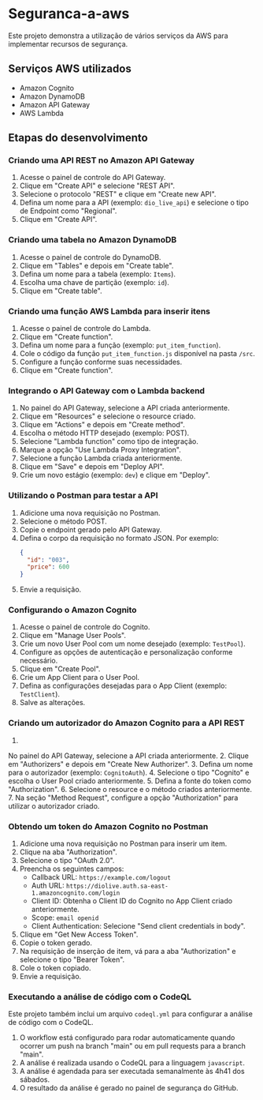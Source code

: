 # Seguranca-a-aws

Este projeto demonstra a utilização de vários serviços da AWS para implementar recursos de segurança.

## Serviços AWS utilizados

- Amazon Cognito
- Amazon DynamoDB
- Amazon API Gateway
- AWS Lambda

## Etapas do desenvolvimento

### Criando uma API REST no Amazon API Gateway

1. Acesse o painel de controle do API Gateway.
2. Clique em "Create API" e selecione "REST API".
3. Selecione o protocolo "REST" e clique em "Create new API".
4. Defina um nome para a API (exemplo: `dio_live_api`) e selecione o tipo de Endpoint como "Regional".
5. Clique em "Create API".

### Criando uma tabela no Amazon DynamoDB

1. Acesse o painel de controle do DynamoDB.
2. Clique em "Tables" e depois em "Create table".
3. Defina um nome para a tabela (exemplo: `Items`).
4. Escolha uma chave de partição (exemplo: `id`).
5. Clique em "Create table".

### Criando uma função AWS Lambda para inserir itens

1. Acesse o painel de controle do Lambda.
2. Clique em "Create function".
3. Defina um nome para a função (exemplo: `put_item_function`).
4. Cole o código da função `put_item_function.js` disponível na pasta `/src`.
5. Configure a função conforme suas necessidades.
6. Clique em "Create function".

### Integrando o API Gateway com o Lambda backend

1. No painel do API Gateway, selecione a API criada anteriormente.
2. Clique em "Resources" e selecione o resource criado.
3. Clique em "Actions" e depois em "Create method".
4. Escolha o método HTTP desejado (exemplo: POST).
5. Selecione "Lambda function" como tipo de integração.
6. Marque a opção "Use Lambda Proxy Integration".
7. Selecione a função Lambda criada anteriormente.
8. Clique em "Save" e depois em "Deploy API".
9. Crie um novo estágio (exemplo: `dev`) e clique em "Deploy".

### Utilizando o Postman para testar a API

1. Adicione uma nova requisição no Postman.
2. Selecione o método POST.
3. Copie o endpoint gerado pelo API Gateway.
4. Defina o corpo da requisição no formato JSON. Por exemplo:
   ```json
   {
     "id": "003",
     "price": 600
   }
   ```
5. Envie a requisição.

### Configurando o Amazon Cognito

1. Acesse o painel de controle do Cognito.
2. Clique em "Manage User Pools".
3. Crie um novo User Pool com um nome desejado (exemplo: `TestPool`).
4. Configure as opções de autenticação e personalização conforme necessário.
5. Clique em "Create Pool".
6. Crie um App Client para o User Pool.
7. Defina as configurações desejadas para o App Client (exemplo: `TestClient`).
8. Salve as alterações.

### Criando um autorizador do Amazon Cognito para a API REST

1.

 No painel do API Gateway, selecione a API criada anteriormente.
2. Clique em "Authorizers" e depois em "Create New Authorizer".
3. Defina um nome para o autorizador (exemplo: `CognitoAuth`).
4. Selecione o tipo "Cognito" e escolha o User Pool criado anteriormente.
5. Defina a fonte do token como "Authorization".
6. Selecione o resource e o método criados anteriormente.
7. Na seção "Method Request", configure a opção "Authorization" para utilizar o autorizador criado.

### Obtendo um token do Amazon Cognito no Postman

1. Adicione uma nova requisição no Postman para inserir um item.
2. Clique na aba "Authorization".
3. Selecione o tipo "OAuth 2.0".
4. Preencha os seguintes campos:
   - Callback URL: `https://example.com/logout`
   - Auth URL: `https://diolive.auth.sa-east-1.amazoncognito.com/login`
   - Client ID: Obtenha o Client ID do Cognito no App Client criado anteriormente.
   - Scope: `email openid`
   - Client Authentication: Selecione "Send client credentials in body".
5. Clique em "Get New Access Token".
6. Copie o token gerado.
7. Na requisição de inserção de item, vá para a aba "Authorization" e selecione o tipo "Bearer Token".
8. Cole o token copiado.
9. Envie a requisição.

### Executando a análise de código com o CodeQL

Este projeto também inclui um arquivo `codeql.yml` para configurar a análise de código com o CodeQL.

1. O workflow está configurado para rodar automaticamente quando ocorrer um push na branch "main" ou em pull requests para a branch "main".
2. A análise é realizada usando o CodeQL para a linguagem `javascript`.
3. A análise é agendada para ser executada semanalmente às 4h41 dos sábados.
4. O resultado da análise é gerado no painel de segurança do GitHub.
